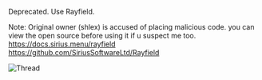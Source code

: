 Deprecated. Use Rayfield.

Note: Original owner (shlex) is accused of placing malicious code. you can view the open source before using it if u suspect me too.
https://docs.sirius.menu/rayfield
https://github.com/SiriusSoftwareLtd/Rayfield

![Thread](https://user-images.githubusercontent.com/77512805/164973978-31f19af4-528a-4af0-9ba8-21bc22e668ef.png)

